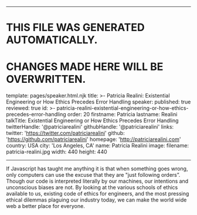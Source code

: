 ----

# THIS FILE WAS GENERATED AUTOMATICALLY.
# CHANGES MADE HERE WILL BE OVERWRITTEN.

template: pages/speaker.html.njk
title: >-
  Patricia Realini: Existential Engineering or How Ethics Precedes Error
  Handling
speaker:
  published: true
  reviewed: true
  id: >-
    patricia-realini-existential-engineering-or-how-ethics-precedes-error-handling
  order: 20
  firstname: Patricia
  lastname: Realini
  talkTitle: Existential Engineering or How Ethics Precedes Error Handling
  twitterHandle: '@patriciarealini'
  githubHandle: '@patriciarealini'
  links:
    twitter: 'https://twitter.com/patriciarealini'
    github: 'https://github.com/patriciarealini'
    homepage: 'http://patriciarealini.com'
  country: USA
  city: 'Los Angeles, CA'
  name: Patricia Realini
  image:
    filename: patricia-realini.jpg
    width: 440
    height: 440

----

If Javascript has taught me anything it is that when something goes wrong, only
computers can use the excuse that they are "just following orders”. Though our
code is interpreted literally by our machines, our intentions and unconscious
biases are not. By looking at the various schools of ethics available to us,
existing code of ethics for engineers, and the most pressing ethical dilemmas
plaguing our industry today, we can make the world wide web a better place for
everyone.